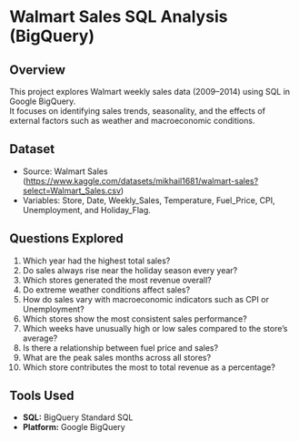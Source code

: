 # Walmart Sales SQL Analysis (BigQuery)

## Overview
This project explores Walmart weekly sales data (2009–2014) using SQL in Google BigQuery.  
It focuses on identifying sales trends, seasonality, and the effects of external factors such as weather and macroeconomic conditions.

## Dataset
- Source: Walmart Sales (https://www.kaggle.com/datasets/mikhail1681/walmart-sales?select=Walmart_Sales.csv)
- Variables: Store, Date, Weekly_Sales, Temperature, Fuel_Price, CPI, Unemployment, and Holiday_Flag.

## Questions Explored
1. Which year had the highest total sales?  
2. Do sales always rise near the holiday season every year?  
3. Which stores generated the most revenue overall?  
4. Do extreme weather conditions affect sales?  
5. How do sales vary with macroeconomic indicators such as CPI or Unemployment?  
6. Which stores show the most consistent sales performance?  
7. Which weeks have unusually high or low sales compared to the store’s average?  
8. Is there a relationship between fuel price and sales?  
9. What are the peak sales months across all stores?  
10. Which store contributes the most to total revenue as a percentage?

## Tools Used
- **SQL:** BigQuery Standard SQL  
- **Platform:** Google BigQuery 

